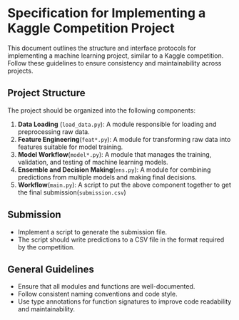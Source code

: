 # Specification for Implementing a Kaggle Competition Project

This document outlines the structure and interface protocols for implementing a machine learning project, similar to a Kaggle competition. Follow these guidelines to ensure consistency and maintainability across projects.

## Project Structure

The project should be organized into the following components:

1. **Data Loading** (`load_data.py`): A module responsible for loading and preprocessing raw data.
2. **Feature Engineering**(`feat*.py`): A module for transforming raw data into features suitable for model training.
3. **Model Workflow**(`model*.py`): A module that manages the training, validation, and testing of machine learning models.
4. **Ensemble and Decision Making**(`ens.py`): A module for combining predictions from multiple models and making final decisions.
5. **Workflow**(`main.py`): A script to put the above component together to get the final submission(`submission.csv`)

## Submission

- Implement a script to generate the submission file.
- The script should write predictions to a CSV file in the format required by the competition.

## General Guidelines

- Ensure that all modules and functions are well-documented.
- Follow consistent naming conventions and code style.
- Use type annotations for function signatures to improve code readability and maintainability.
